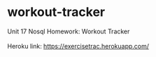 # workout-tracker
Unit 17 Nosql Homework: Workout Tracker
<br>
<br>
Heroku link: https://exercisetrac.herokuapp.com/
<br>

